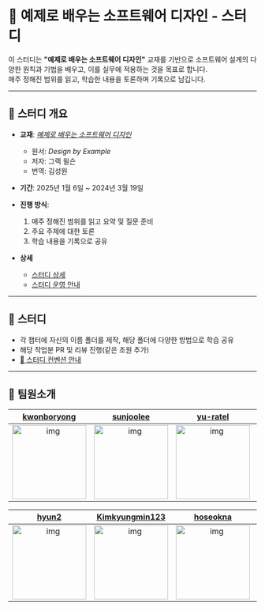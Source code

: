 # 📘 예제로 배우는 소프트웨어 디자인 - 스터디

이 스터디는 **"예제로 배우는 소프트웨어 디자인"** 교재를 기반으로 소프트웨어 설계의 다양한 원칙과 기법을 배우고, 이를 실무에 적용하는 것을 목표로 합니다.  
매주 정해진 범위를 읽고, 학습한 내용을 토론하며 기록으로 남깁니다.

---

## 📖 스터디 개요

- **교재**: [_예제로 배우는 소프트웨어 디자인_](https://product.kyobobook.co.kr/detail/S000214608148)
  - 원서: _Design by Example_
  - 저자: 그렉 윌슨
  - 번역: 김성원
- **기간**: 2025년 1월 6일 ~ 2024년 3월 19일
- **진행 방식**:

  1. 매주 정해진 범위를 읽고 요약 및 질문 준비
  2. 주요 주제에 대한 토론
  3. 학습 내용을 기록으로 공유

- **상세**
  - [스터디 상세](https://github.com/dev-bookclub/software-design-by-example/wiki/%F0%9F%93%98-%EC%98%88%EC%A0%9C%EB%A1%9C-%EB%B0%B0%EC%9A%B0%EB%8A%94-%EC%86%8C%ED%94%84%ED%8A%B8%EC%9B%A8%EC%96%B4-%EB%94%94%EC%9E%90%EC%9D%B8)
  - [스터디 운영 안내](https://github.com/dev-bookclub/software-design-by-example/wiki/%F0%9F%93%A3-%EC%8A%A4%ED%84%B0%EB%94%94-%EC%95%88%EB%82%B4:-%EB%A6%AC%EB%94%A9%EC%A1%B0-&-%ED%86%A0%EB%A1%A0%EC%A1%B0)

---

## 📖 스터디

- 각 챕터에 자신의 이름 폴더를 제작, 해당 폴더에 다양한 방법으로 학습 공유
- 해당 작업분 PR 및 리뷰 진행(같은 조원 추가)
- [🚨 스터디 컨벤션 안내]()

---

## 📌 팀원소개

|                                       [kwonboryong](https://github.com/kwonboryong)                                       |                                       [sunjoolee](https://github.com/sunjoolee)                                       |                                       [yu-ratel](https://github.com/yu-ratel)                                       |                                       [ksh200070](https://github.com/ksh200070)                                       |                                       [5622lsk](https://github.com/5622lsk)                                       |
| :-----------------------------------------------------------------------------------------------------------------------: | :-------------------------------------------------------------------------------------------------------------------: | :-----------------------------------------------------------------------------------------------------------------: | :-------------------------------------------------------------------------------------------------------------------: | :---------------------------------------------------------------------------------------------------------------: |
| [<img src="https://github.com/kwonboryong.png" alt="img" height="150px" width="150px" />](https://github.com/kwonboryong) | [<img src="https://github.com/sunjoolee.png" alt="img" height="150px" width="150px" />](https://github.com/sunjoolee) | [<img src="https://github.com/yu-ratel.png" alt="img" height="150px" width="150px" />](https://github.com/yu-ratel) | [<img src="https://github.com/ksh200070.png" alt="img" height="150px" width="150px" />](https://github.com/ksh200070) | [<img src="https://github.com/5622lsk.png" alt="img" height="150px" width="150px" />](https://github.com/5622lsk) |

|                                       [hyun2](https://github.com/hyun2)                                        |                                       [Kimkyungmin123](https://github.com/Kimkyungmin123)                                       |                                       [hoseokna](https://github.com/hoseokna)                                       |                                       [eunjeong90](https://github.com/eunjeong90)                                       |                                       [jadugamja](https://github.com/jadugamja)                                       |
| :------------------------------------------------------------------------------------------------------------: | :-----------------------------------------------------------------------------------------------------------------------------: | :-----------------------------------------------------------------------------------------------------------------: | :---------------------------------------------------------------------------------------------------------------------: | :-------------------------------------------------------------------------------------------------------------------: |
| [<img src="https://github.com/dhyun2.png" alt="img" height="150px" width="150px" />](https://github.com/hyun2) | [<img src="https://github.com/Kimkyungmin123.png" alt="img" height="150px" width="150px" />](https://github.com/Kimkyungmin123) | [<img src="https://github.com/hoseokna.png" alt="img" height="150px" width="150px" />](https://github.com/hoseokna) | [<img src="https://github.com/eunjeong90.png" alt="img" height="150px" width="150px" />](https://github.com/eunjeong90) | [<img src="https://github.com/jadugamja.png" alt="img" height="150px" width="150px" />](https://github.com/jadugamja) |
